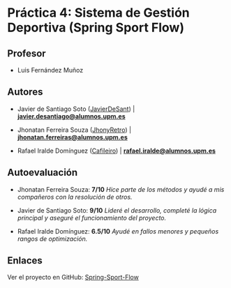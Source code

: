# Práctica 4: Sistema de Gestión Deportiva (Spring Sport Flow)

## Profesor

- Luis Fernández Muñoz

## Autores

- Javier de Santiago Soto ([JavierDeSant](https://github.com/javierdesant)) | **javier.desantiago@alumnos.upm.es**

- Jhonatan Ferreira Souza ([JhonyRetro](https://github.com/JhonyRetro)) | **jhonatan.ferreiras@alumnos.upm.es**

- Rafael Iralde Domínguez ([Cafileiro](https://github.com/Cafileiro)) | **rafael.iralde@alumnos.upm.es**

## Autoevaluación

- Jhonatan Ferreira Souza: **7/10** _Hice parte de los métodos y ayudé a mis compañeros con la resolución de otros._

- Javier de Santiago Soto: **9/10** _Lideré el desarrollo, completé la lógica principal y aseguré el funcionamiento del proyecto._

- Rafael Iralde Domínguez: **6.5/10** _Ayudé en fallos menores y pequeños rangos de optimización._

## Enlaces

Ver el proyecto en GitHub: [Spring-Sport-Flow](https://github.com/javierdesant/Spring-Sport-Flow)
